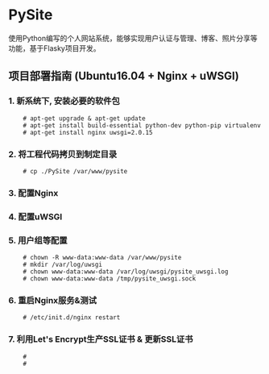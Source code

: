 # PySite
使用Python编写的个人网站系统，能够实现用户认证与管理、博客、照片分享等功能，基于Flasky项目开发。


## 项目部署指南 (Ubuntu16.04 + Nginx + uWSGI)

### 1. 新系统下, 安装必要的软件包
```
    # apt-get upgrade & apt-get update
    # apt-get install build-essential python-dev python-pip virtualenv
    # apt-get install nginx uwsgi=2.0.15
```

### 2. 将工程代码拷贝到制定目录
```
    # cp ./PySite /var/www/pysite
```

### 3. 配置Nginx

### 4. 配置uWSGI

### 5. 用户组等配置
```
    # chown -R www-data:www-data /var/www/pysite
    # mkdir /var/log/uwsgi
    # chown www-data:www-data /var/log/uwsgi/pysite_uwsgi.log
    # chown www-data:www-data /tmp/pysite_uwsgi.sock
```

### 6. 重启Nginx服务&测试
```
    # /etc/init.d/nginx restart
```

### 7. 利用Let's Encrypt生产SSL证书 & 更新SSL证书
```
    #
    #
```

